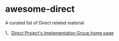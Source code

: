 # awesome-direct
A curated list of Direct related material

1、[Direct Project's Implementation Group home page](http://wiki.directproject.org/)
